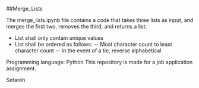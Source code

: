 ##Merge_Lists

The merge_lists.ipynb file contains a code that takes three lists as input, and merges the first two, removes the third, and returns a list:

- List shall only contain unique values
- List shall be ordered as follows:
-- Most character count to least character count
-- In the event of a tie, reverse alphabetical

Programming language: Python
This repository is made for a job application assignment.

Setareh
